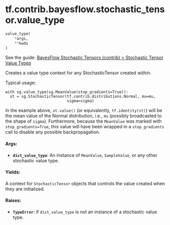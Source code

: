 <div itemscope itemtype="http://developers.google.com/ReferenceObject">
<meta itemprop="name" content="tf.contrib.bayesflow.stochastic_tensor.value_type" />
</div>

# tf.contrib.bayesflow.stochastic_tensor.value_type

``` python
value_type(
    *args,
    **kwds
)
```

See the guide: [BayesFlow Stochastic Tensors (contrib) > Stochastic Tensor Value Types](../../../../../../api_guides/python/contrib.bayesflow.stochastic_tensor.md#Stochastic_Tensor_Value_Types)

Creates a value type context for any StochasticTensor created within.

Typical usage:

```
with sg.value_type(sg.MeanValue(stop_gradients=True)):
  st = sg.StochasticTensor(tf.contrib.distributions.Normal, mu=mu,
                           sigma=sigma)
```

In the example above, `st.value()` (or equivalently, `tf.identity(st)`) will
be the mean value of the Normal distribution, i.e., `mu` (possibly
broadcasted to the shape of `sigma`).  Furthermore, because the `MeanValue`
was marked with `stop_gradients=True`, this value will have been wrapped
in a `stop_gradients` call to disable any possible backpropagation.

#### Args:

* <b>`dist_value_type`</b>: An instance of `MeanValue`, `SampleValue`, or
    any other stochastic value type.


#### Yields:

A context for `StochasticTensor` objects that controls the
value created when they are initialized.


#### Raises:

* <b>`TypeError`</b>: if `dist_value_type` is not an instance of a stochastic value
    type.